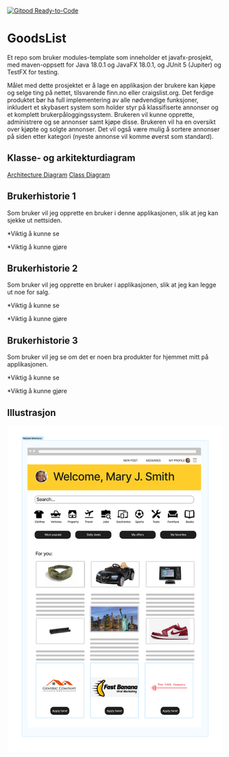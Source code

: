 [![Gitpod Ready-to-Code](https://img.shields.io/badge/Gitpod-Ready--to--Code-blue?logo=gitpod)](https://gitpod.stud.ntnu.no/#https://gitlab.stud.idi.ntnu.no/it1901/groups-2022/gr2226/gr2226)

# GoodsList

Et repo som bruker modules-template som inneholder et javafx-prosjekt, med maven-oppsett for Java 18.0.1 og JavaFX 18.0.1, og JUnit 5 (Jupiter) og TestFX for testing.


Målet med dette prosjektet er å lage en applikasjon der brukere kan kjøpe og selge ting på nettet, tilsvarende finn.no eller craigslist.org. Det ferdige produktet bør ha full implementering av alle nødvendige funksjoner, inkludert et skybasert system som holder styr på klassifiserte annonser og et komplett brukerpåloggingssystem. Brukeren vil kunne opprette, administrere og se annonser samt kjøpe disse. Brukeren vil ha en oversikt over kjøpte og solgte annonser. Det vil også være mulig å sortere annonser på siden etter kategori (nyeste annonse vil komme øverst som standard).

## Klasse- og arkitekturdiagram 
[Architecture Diagram](/GoodsList/architectureDiagram.plantuml)
[Class Diagram](/GoodsList/classDiagram.plantuml)


## Brukerhistorie 1
Som bruker vil jeg opprette en bruker i denne applikasjonen, slik at jeg kan sjekke ut nettsiden.

*Viktig å kunne se

*Viktig å kunne gjøre

## Brukerhistorie 2
Som bruker vil jeg opprette en bruker i applikasjonen, slik at jeg kan legge ut noe for salg.

*Viktig å kunne se

*Viktig å kunne gjøre

## Brukerhistorie 3
Som bruker vil jeg se om det er noen bra produkter for hjemmet mitt på applikasjonen. 

*Viktig å kunne se

*Viktig å kunne gjøre

## Illustrasjon
![Illustration](../GoodsList/MicrosoftTeams-image.png "Illustration")